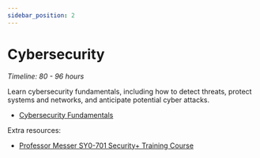 ```yaml
---
sidebar_position: 2
---
```


# Cybersecurity
*Timeline: 80 - 96 hours*

Learn cybersecurity fundamentals, including how to detect threats, protect systems and networks, and anticipate potential cyber attacks.
- [Cybersecurity Fundamentals](https://www.edx.org/learn/cybersecurity/rochester-institute-of-technology-cybersecurity-fundamentals)

Extra resources:
- [Professor Messer SY0-701 Security+ Training Course](https://www.youtube.com/playlist?list=PLG49S3nxzAnl4QDVqK-hOnoqcSKEIDDuv)